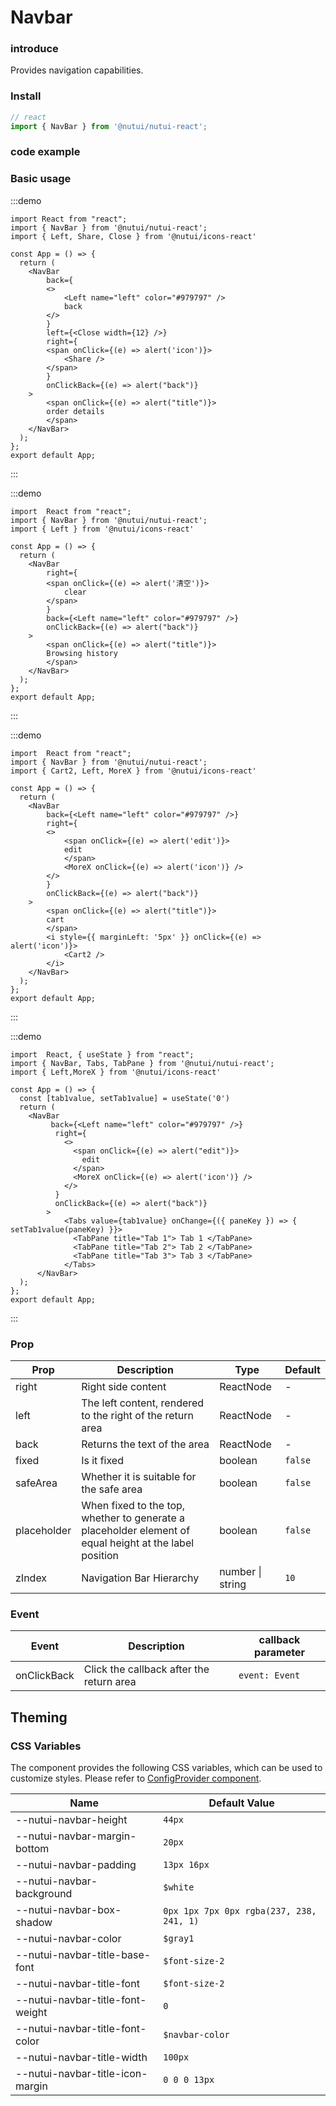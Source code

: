 # Navbar

### introduce 


Provides navigation capabilities.

### Install

```ts
// react
import { NavBar } from '@nutui/nutui-react';
```

### code example

### Basic usage

:::demo
```tsx
import React from "react";
import { NavBar } from '@nutui/nutui-react';
import { Left, Share, Close } from '@nutui/icons-react'

const App = () => {
  return ( 
    <NavBar
        back={
        <>
            <Left name="left" color="#979797" />
            back
        </>
        }
        left={<Close width={12} />}
        right={
        <span onClick={(e) => alert('icon')}>
            <Share />
        </span>
        }
        onClickBack={(e) => alert("back")}
    >
        <span onClick={(e) => alert("title")}>
        order details
        </span>
    </NavBar>
  );
};  
export default App;

```
:::

:::demo
```tsx
import  React from "react";
import { NavBar } from '@nutui/nutui-react';
import { Left } from '@nutui/icons-react'

const App = () => {
  return ( 
    <NavBar
        right={
        <span onClick={(e) => alert('清空')}>
            clear
        </span>
        }
        back={<Left name="left" color="#979797" />}
        onClickBack={(e) => alert("back")}
    >
        <span onClick={(e) => alert("title")}>
        Browsing history
        </span>
    </NavBar>
  );
};  
export default App;

```
:::

:::demo
```tsx
import  React from "react";
import { NavBar } from '@nutui/nutui-react';
import { Cart2, Left, MoreX } from '@nutui/icons-react'

const App = () => {
  return ( 
    <NavBar
        back={<Left name="left" color="#979797" />}
        right={
        <>
            <span onClick={(e) => alert('edit')}>
            edit
            </span>
            <MoreX onClick={(e) => alert('icon')} />
        </>
        }
        onClickBack={(e) => alert("back")}
    >
        <span onClick={(e) => alert("title")}>
        cart
        </span>
        <i style={{ marginLeft: '5px' }} onClick={(e) => alert('icon')}>
            <Cart2 />
        </i>
    </NavBar>
  );
};  
export default App;

```
:::

:::demo
```tsx
import  React, { useState } from "react";
import { NavBar, Tabs, TabPane } from '@nutui/nutui-react';
import { Left,MoreX } from '@nutui/icons-react'

const App = () => {
  const [tab1value, setTab1value] = useState('0')
  return ( 
    <NavBar
         back={<Left name="left" color="#979797" />}
          right={
            <>
              <span onClick={(e) => alert("edit")}>
                edit
              </span>
              <MoreX onClick={(e) => alert('icon')} />
            </>
          }
          onClickBack={(e) => alert("back")}
        >
            <Tabs value={tab1value} onChange={({ paneKey }) => { setTab1value(paneKey) }}>
              <TabPane title="Tab 1"> Tab 1 </TabPane>
              <TabPane title="Tab 2"> Tab 2 </TabPane>
              <TabPane title="Tab 3"> Tab 3 </TabPane>
            </Tabs>
      </NavBar>
  );
};  
export default App;

```
:::

### Prop  

| Prop            | Description                                                                                           | Type    | Default  |
|-----------------|------------------------------------------------------------------------------------------------|---------|---------|
| right            | Right side content | ReactNode  | -       |  
| left        |The left content, rendered to the right of the return area | ReactNode  | -       |   
| back        | Returns the text of the area | ReactNode  | -       |   
| fixed         | Is it fixed                                                         | boolean  | `false`       |   
| safeArea         | Whether it is suitable for the safe area                                                         | boolean  | `false`       |   
| placeholder         | When fixed to the top, whether to generate a placeholder element of equal height at the label position           | boolean  | `false`    |
| zIndex         | Navigation Bar Hierarchy           | number \| string  | `10`    |

### Event

| Event  | Description     | callback parameter    |
|-------|----------|-------------|
| onClickBack | Click the callback after the return area | `event: Event` |

## Theming

### CSS Variables

The component provides the following CSS variables, which can be used to customize styles. Please refer to [ConfigProvider component](#/en-US/component/configprovider).

| Name | Default Value |
| --- | --- |
| --nutui-navbar-height | `44px` |
| --nutui-navbar-margin-bottom | `20px` |
| --nutui-navbar-padding | `13px 16px` |
| --nutui-navbar-background | `$white` |
| --nutui-navbar-box-shadow | `0px 1px 7px 0px rgba(237, 238, 241, 1)` |
| --nutui-navbar-color | `$gray1` |
| --nutui-navbar-title-base-font | `$font-size-2` |
| --nutui-navbar-title-font | `$font-size-2` |
| --nutui-navbar-title-font-weight | `0` |
| --nutui-navbar-title-font-color | `$navbar-color` |
| --nutui-navbar-title-width | `100px` |
| --nutui-navbar-title-icon-margin | `0 0 0 13px` |
